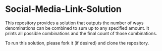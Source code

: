 # Social-Media-Link-Solution

This repository provides a solution that outputs the number of ways denominations can be combined to sum up to any specified amount. It prints all possible combinations and the final count of those combinations. 

To run this solution, please fork it (if desired) and clone the repository. 

